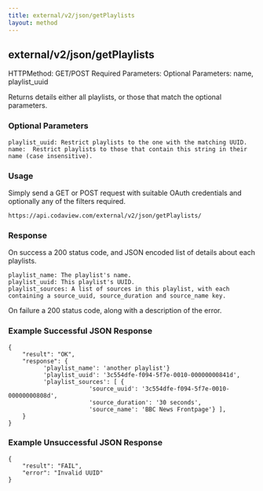 ```yaml
---
title: external/v2/json/getPlaylists
layout: method
---
```

## external/v2/json/getPlaylists

HTTPMethod: GET/POST
Required Parameters: 
Optional Parameters: name, playlist_uuid

Returns details either all playlists, or those that match the optional parameters.

### Optional Parameters

    playlist_uuid: Restrict playlists to the one with the matching UUID.
    name:  Restrict playlists to those that contain this string in their name (case insensitive).

### Usage

Simply send a GET or POST request with suitable OAuth credentials and optionally any of the filters required.

`https://api.codaview.com/external/v2/json/getPlaylists/`

### Response

On success a 200 status code, and JSON encoded list of details about each playlists.

    playlist_name: The playlist's name.
    playlist_uuid: This playlist's UUID.
    playlist_sources: A list of sources in this playlist, with each containing a source_uuid, source_duration and source_name key.

On failure a 200 status code, along with a description of the error.

### Example Successful JSON Response

    {
        "result": "OK",
        "response": {
              'playlist_name': 'another playlist'}
              'playlist_uuid': '3c554dfe-f094-5f7e-0010-00000000841d',
              'playlist_sources': [ {
                           'source_uuid': '3c554dfe-f094-5f7e-0010-00000000808d',
                           'source_duration': '30 seconds',
                           'source_name': 'BBC News Frontpage'} ],
        }
    }

### Example Unsuccessful JSON Response

    {
        "result": "FAIL",
        "error": "Invalid UUID" 
    }

